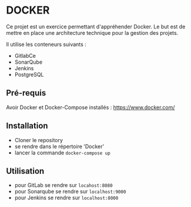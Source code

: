 # DOCKER

Ce projet est un exercice permettant d'appréhender Docker. Le but est de mettre en place une architecture technique pour la gestion des projets.

Il utilise les conteneurs suivants :
- GitlabCe
- SonarQube
- Jenkins
- PostgreSQL

## Pré-requis
Avoir Docker et Docker-Compose installés :
https://www.docker.com/

## Installation

- Cloner le repository
- se rendre dans le répertoire 'Docker'
- lancer la commande `docker-compose up`

## Utilisation

- pour GitLab se rendre sur `locahost:8080`
- pour Sonarqube se rendre sur `localhost:9000`
- pour Jenkins se rendre sur `localhost:8000`